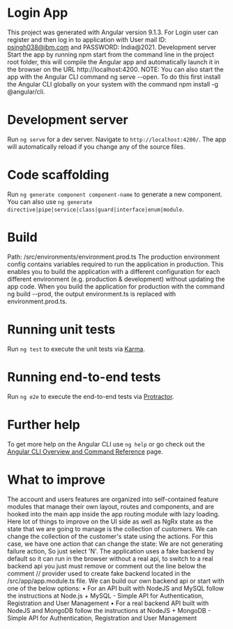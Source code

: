 # Login App

This project was generated with Angular version 9.1.3. For Login user can register and then log in to application with User mail ID: psingh038@ibm.com and PASSWORD: India@2021.
Development server
Start the app by running npm start from the command line in the project root folder, this will compile the Angular app and automatically launch it in the browser on the URL http://localhost:4200.
NOTE: You can also start the app with the Angular CLI command ng serve --open. To do this first install the Angular CLI globally on your system with the command npm install -g @angular/cli.

# Development server

Run `ng serve` for a dev server. Navigate to `http://localhost:4200/`. The app will automatically reload if you change any of the source files.

# Code scaffolding

Run `ng generate component component-name` to generate a new component. You can also use `ng generate directive|pipe|service|class|guard|interface|enum|module`.

# Build

Path: /src/environments/environment.prod.ts
The production environment config contains variables required to run the application in production. This enables you to build the application with a different configuration for each different environment (e.g. production & development) without updating the app code.
When you build the application for production with the command ng build --prod, the output environment.ts is replaced with environment.prod.ts.

# Running unit tests

Run `ng test` to execute the unit tests via [Karma](https://karma-runner.github.io).

# Running end-to-end tests

Run `ng e2e` to execute the end-to-end tests via [Protractor](http://www.protractortest.org/).

# Further help

To get more help on the Angular CLI use `ng help` or go check out the [Angular CLI Overview and Command Reference](https://angular.io/cli) page.

# What to improve

 The account and users features are organized into self-contained feature modules that manage their own layout, routes and components, and are hooked into the main app inside the app routing module with lazy loading. Here lot of things to improve on the UI side as well as NgRx state as the state that we are going to manage is the collection of customers. We can change the collection of the customer's state using the actions. For this case, we have one action that can change the state:
We are not generating failure action, So just select 'N'.
The application uses a fake backend by default so it can run in the browser without a real api, to switch to a real backend api you just must remove or comment out the line below the comment // provider used to create fake backend located in the /src/app/app.module.ts file.
We can build our own backend api or start with one of the below options:
•	For an API built with NodeJS and MySQL follow the instructions at Node.js + MySQL - Simple API for Authentication, Registration and User Management
•	For a real backend API built with NodeJS and MongoDB follow the instructions at NodeJS + MongoDB - Simple API for Authentication, Registration and User Management

